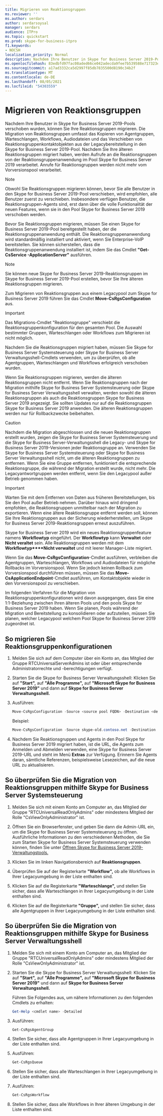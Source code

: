 ```yaml
---
title: Migrieren von Reaktionsgruppen
ms.reviewer: ''
ms.author: serdars
author: serdarsoysal
manager: serdars
audience: ITPro
ms.topic: quickstart
ms.prod: skype-for-business-itpro
f1.keywords:
- NOCSH
localization_priority: Normal
description: Nachdem Ihre Benutzer in Skype for Business Server 2019-Pools verschoben wurden, können Sie Ihre Reaktionsgruppen migrieren. Die Migration von Reaktionsgruppen umfasst das Kopieren von Agentgruppen, Warteschlangen, Workflows, Audiodateien und das Verschieben von Reaktionsgruppenkontaktobjekten aus der Legacybereitstellung in den Skype for Business Server 2019-Pool. Nachdem Sie Ihre älteren Reaktionsgruppen migriert haben, werden Aufrufe an die Reaktionsgruppen von der Reaktionsgruppenanwendung im Pool Skype for Business Server 2019 verarbeitet. Anrufe für Reaktionsgruppen werden nicht mehr vom Vorversionspool verarbeitet.
ms.openlocfilehash: 83edbfd97fac08aded66ce042adecda9fee7b539588e717323eeaeda36003041
ms.sourcegitcommit: a17ad3332ca5d2997f85db7835500d8190c34b2f
ms.translationtype: MT
ms.contentlocale: de-DE
ms.lasthandoff: 08/05/2021
ms.locfileid: "54303559"
---
```

# <a name="migrate-response-groups"></a>Migrieren von Reaktionsgruppen

Nachdem Ihre Benutzer in Skype for Business Server 2019-Pools verschoben wurden, können Sie Ihre Reaktionsgruppen migrieren. Die Migration von Reaktionsgruppen umfasst das Kopieren von Agentgruppen, Warteschlangen, Workflows, Audiodateien und das Verschieben von Reaktionsgruppenkontaktobjekten aus der Legacybereitstellung in den Skype for Business Server 2019-Pool. Nachdem Sie Ihre älteren Reaktionsgruppen migriert haben, werden Aufrufe an die Reaktionsgruppen von der Reaktionsgruppenanwendung im Pool Skype for Business Server 2019 verarbeitet. Anrufe für Reaktionsgruppen werden nicht mehr vom Vorversionspool verarbeitet.
  
> [!NOTE]
> Obwohl Sie Reaktionsgruppen migrieren können, bevor Sie alle Benutzer in den Skype for Business Server 2019-Pool verschieben, wird empfohlen, alle Benutzer zuerst zu verschieben. Insbesondere verfügen Benutzer, die Reaktionsgruppen-Agents sind, erst dann über die volle Funktionalität der neuen Features, wenn sie in den Pool Skype for Business Server 2019 verschoben werden. 
  
Bevor Sie Reaktionsgruppen migrieren, müssen Sie einen Skype for Business Server 2019-Pool bereitgestellt haben, der die Reaktionsgruppenanwendung enthält. Die Reaktionsgruppenanwendung wird standardmäßig installiert und aktiviert, wenn Sie Enterprise-VoIP bereitstellen. Sie können sicherstellen, dass die Reaktionsgruppenanwendung installiert ist, indem Sie das Cmdlet **"Get-CsService -ApplicationServer"** ausführen. 
  
> [!NOTE]
> Sie können neue Skype for Business Server 2019-Reaktionsgruppen im Skype for Business Server 2019-Pool erstellen, bevor Sie Ihre älteren Reaktionsgruppen migrieren. 
  
Zum Migrieren von Reaktionsgruppen aus einem Legacypool zum Skype for Business Server 2019 führen Sie das Cmdlet **Move-CsRgsConfiguration** aus. 
  
> [!IMPORTANT]
> Das Migrations-Cmdlet "Reaktionsgruppe" verschiebt die Reaktionsgruppenkonfiguration für den gesamten Pool. Die Auswahl bestimmter Gruppen, Warteschlangen oder Workflows zum Migrieren ist nicht möglich. 
  
Nachdem Sie die Reaktionsgruppen migriert haben, müssen Sie Skype for Business Server Systemsteuerung oder Skype for Business Server Verwaltungsshell-Cmdlets verwenden, um zu überprüfen, ob alle Agentgruppen, Warteschlangen und Workflows erfolgreich verschoben wurden. 
  
Wenn Sie Reaktionsgruppen migrieren, werden die älteren Reaktionsgruppen nicht entfernt. Wenn Sie Reaktionsgruppen nach der Migration mithilfe Skype for Business Server Systemsteuerung oder Skype for Business Server Verwaltungsshell verwalten, werden sowohl die älteren Reaktionsgruppen als auch die Reaktionsgruppen Skype for Business Server 2019 angezeigt. Sie sollten Updates nur auf die Reaktionsgruppen Skype for Business Server 2019 anwenden. Die älteren Reaktionsgruppen werden nur für Rollbackzwecke beibehalten. 
  
> [!CAUTION]
> Nachdem die Migration abgeschlossen und die neuen Reaktionsgruppen erstellt wurden, zeigen die Skype for Business Server Systemsteuerung und die Skype for Business Server-Verwaltungsshell die Legacy- und Skype for Business Server 2019-Versionen jeder Reaktionsgruppe an. Verwenden Sie Skype for Business Server Systemsteuerung oder Skype for Business Server Verwaltungsshell nicht, um die älteren Reaktionsgruppen zu entfernen. Wenn Sie eine Gruppe entfernen, funktioniert die entsprechende Reaktionsgruppe, die während der Migration erstellt wurde, nicht mehr. Die Legacyantwortgruppen werden entfernt, wenn Sie den Legacypool außer Betrieb genommen haben. 
  
> [!IMPORTANT]
> Warten Sie mit dem Entfernen von Daten aus früheren Bereitstellungen, bis Sie den Pool außer Betrieb nehmen. Darüber hinaus wird dringend empfohlen, die Reaktionsgruppen unmittelbar nach der Migration zu exportieren. Wenn eine ältere Reaktionsgruppe entfernt werden soll, können Sie Ihre Reaktionsgruppen aus der Sicherung wiederherstellen, um Skype for Business Server 2019-Reaktionsgruppen erneut auszuführen. 
  
Skype for Business Server 2019 wird ein neues Reaktionsgruppenfeature namens **Workflowtyp** eingeführt. Der **Workflowtyp** kann **Verwaltet** oder **Nicht veraltet** sein. Alle Reaktionsgruppen werden mit dem **Workflowtyp****Nicht verwaltet** und mit leerer Manager-Liste migriert. 
  
Wenn Sie das **Move-CsRgsConfiguration**-Cmdlet ausführen, verbleiben die Agentgruppen, Warteschlangen, Workflows und Audiodateien für mögliche Rollbacks im Vorversionspool. Wenn Sie jedoch keinen Rollback zum Vorversionspool durchführen müssen, müssen Sie das **Move-CsApplicationEndpoint**-Cmdlet ausführen, um Kontaktobjekte wieder in den Vorversionspool zu verschieben. 
  
Im folgenden Verfahren für die Migration von Reaktionsgruppenkonfigurationen wird davon ausgegangen, dass Sie eine 1:1-Beziehung zwischen Ihren älteren Pools und den pools Skype for Business Server 2019 haben. Wenn Sie planen, Pools während der Migration und Bereitstellung zu konsolidieren oder aufzuteilen, müssen Sie planen, welcher Legacypool welchem Pool Skype for Business Server 2019 zugeordnet ist.
  
## <a name="to-migrate-response-group-configurations"></a>So migrieren Sie Reaktionsgruppenkonfigurationen

1. Melden Sie sich auf dem Computer über ein Konto an, das Mitglied der Gruppe RTCUniversalServerAdmins ist oder über entsprechende Administratorrechte und -berechtigungen verfügt.
    
2. Starten Sie die Skype for Business Server Verwaltungsshell: Klicken Sie auf **"Start",** auf **"Alle Programme",** auf **"Microsoft Skype for Business Server 2019"** und dann auf **Skype for Business Server Verwaltungsshell.**
    
3. Ausführen:
    
   ```PowerShell
   Move-CsRgsConfiguration -Source <source pool FQDN> -Destination <destination pool FQDN>
   ```

    Beispiel:
    
   ```PowerShell
   Move-CsRgsConfiguration -Source skype-old.contoso.net -Destination skype-new.contoso.net
   ```

4. Nachdem Sie Reaktionsgruppen und Agents in den Pool Skype for Business Server 2019 migriert haben, ist die URL, die Agents zum Anmelden und Abmelden verwenden, eine Skype for Business Server 2019-URL und steht im Menü **Extras** zur Verfügung. Erinnern Sie Agents daran, sämtliche Referenzen, beispielsweise Lesezeichen, auf die neue URL zu aktualisieren. 
    
## <a name="to-verify-response-group-migration-by-using-skype-for-business-server-control-panel"></a>So überprüfen Sie die Migration von Reaktionsgruppen mithilfe Skype for Business Server Systemsteuerung

1. Melden Sie sich mit einem Konto am Computer an, das Mitglied der Gruppe "RTCUniversalReadOnlyAdmins" oder mindestens Mitglied der Rolle "CsViewOnlyAdministrator" ist.
    
2. Öffnen Sie ein Browserfenster, und geben Sie dann die Admin-URL ein, um die Skype for Business Server Systemsteuerung zu öffnen. Ausführliche Informationen zu den verschiedenen Methoden, die Sie zum Starten Skype for Business Server Systemsteuerung verwenden können, finden Sie unter [Öffnen Skype for Business Server 2019-Verwaltungstools.](/previous-versions/office/lync-server-2013/lync-server-2013-open-lync-server-administrative-tools) 
    <!-- The above link points to un-rebranded 2013 content we will need to discuss rebrand or bring forward -->
3. Klicken Sie im linken Navigationsbereich auf **Reaktionsgruppen**.
    
4. Überprüfen Sie auf der Registerkarte **"Workflow",** ob alle Workflows in Ihrer Legacyumgebung in der Liste enthalten sind. 
    
5. Klicken Sie auf die Registerkarte **"Warteschlange",** und stellen Sie sicher, dass alle Warteschlangen in Ihrer Legacyumgebung in der Liste enthalten sind. 
    
6. Klicken Sie auf die Registerkarte **"Gruppe",** und stellen Sie sicher, dass alle Agentgruppen in Ihrer Legacyumgebung in der Liste enthalten sind. 
    
## <a name="to-verify-response-group-migration-by-using-skype-for-business-server-management-shell"></a>So überprüfen Sie die Migration von Reaktionsgruppen mithilfe Skype for Business Server Verwaltungsshell

1. Melden Sie sich mit einem Konto am Computer an, das Mitglied der Gruppe "RTCUniversalReadOnlyAdmins" oder mindestens Mitglied der Rolle "CsViewOnlyAdministrator" ist.
    
2. Starten Sie die Skype for Business Server Verwaltungsshell: Klicken Sie auf **"Start",** auf **"Alle Programme",** auf **"Microsoft Skype for Business Server 2019"** und dann auf **Skype for Business Server Verwaltungsshell.**
    
    Führen Sie Folgendes aus, um nähere Informationen zu den folgenden Cmdlets zu erhalten:
    
   ```PowerShell
   Get-Help <cmdlet name> -Detailed
   ```

3. Ausführen:
    
   ```PowerShell
   Get-CsRgsAgentGroup
   ```

4. Stellen Sie sicher, dass alle Agentgruppen in Ihrer Legacyumgebung in der Liste enthalten sind.
    
5. Ausführen:
    
   ```PowerShell
   Get-CsRgsQueue
   ```

6. Stellen Sie sicher, dass alle Warteschlangen in Ihrer Legacyumgebung in der Liste enthalten sind.
    
7. Ausführen:
    
   ```PowerShell
   Get-CsRgsWorkflow
   ```

8. Stellen Sie sicher, dass alle Workflows in Ihrer älteren Umgebung in der Liste enthalten sind.
